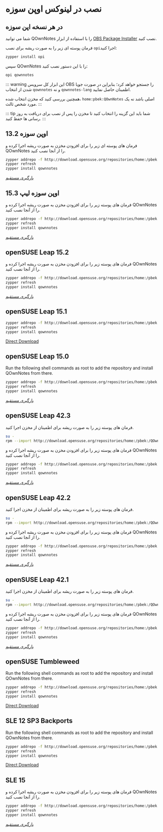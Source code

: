 # نصب در لینوکس اوپن سوزه

<installation-opensuse/>

<!-- <Content :page-key="getPageKey($site.pages, '/installation/ubuntu.md')" /> -->


## در هر نسخه اپن سوزه

شما می توانید QOwnNotes را با استفاده از ابزار [OBS Package Installer](https://github.com/openSUSE/opi) نصب کنید.

فرمان پوسته ای زیر را به صورت ریشه برای نصب `opi`اجرا کنید:

```bash
zypper install opi
```

سپس QOwnNotes را با این دستور نصب کنید:

```bash
opi qownnotes
```

::: warning
این ابزار کل سرویس OBS را جستجو خواهد کرد؛ بنابراین در صورت جویا شدن از انتخاب `qownnotes` و نه `qownnotes-lang` اطمینان حاصل نمایید.

همچنین بررسی کنید که مخزن انتخاب شده، `home:pbek:QOwnNotes` اصلی باشد نه یک مورد شخص ثالث.
:::

::: tip
شما باید این گزینه را انتخاب کنید تا مخزن را پس از نصب برای دریافت به روز رسانی ها حفظ کنید.
:::

## اوپن سوزه 13.2

فرمان های پوسته ای زیر را برای افزودن مخزن به صورت ریشه اجرا کرده و QOwnNotes را از آنجا نصب کنید.

```bash
zypper addrepo -f http://download.opensuse.org/repositories/home:/pbek:/QOwnNotes/openSUSE_13.2/home:pbek:QOwnNotes.repo
zypper refresh
zypper install qownnotes
```

[بارگیری مستقیم](https://build.opensuse.org/package/binaries/home:pbek:QOwnNotes/desktop/openSUSE_13.2)

## اوپن سوزه لیپ 15.3

فرمان های پوسته زیر را برای افزودن مخزن به صورت ریشه اجرا کرده و QOwnNotes را از آنجا نصب کنید.

```bash
zypper addrepo -f http://download.opensuse.org/repositories/home:/pbek:/QOwnNotes/openSUSE_Leap_15.3/home:pbek:QOwnNotes.repo
zypper refresh
zypper install qownnotes
```

[بارگیری مستقیم](https://build.opensuse.org/package/binaries/home:pbek:QOwnNotes/desktop/openSUSE_Leap_15.3)

## openSUSE Leap 15.2

فرمان های پوسته زیر را برای افزودن مخزن به صورت ریشه اجرا کرده و QOwnNotes را از آنجا نصب کنید.

```bash
zypper addrepo -f http://download.opensuse.org/repositories/home:/pbek:/QOwnNotes/openSUSE_Leap_15.2/home:pbek:QOwnNotes.repo
zypper refresh
zypper install qownnotes
```

[بارگیری مستقیم](https://build.opensuse.org/package/binaries/home:pbek:QOwnNotes/desktop/openSUSE_Leap_15.2)

## openSUSE Leap 15.1

```bash
zypper addrepo -f http://download.opensuse.org/repositories/home:/pbek:/QOwnNotes/openSUSE_Leap_15.1/home:pbek:QOwnNotes.repo
zypper refresh
zypper install qownnotes
```

[Direct Download](https://build.opensuse.org/package/binaries/home:pbek:QOwnNotes/desktop/openSUSE_Leap_15.1)

## openSUSE Leap 15.0

Run the following shell commands as root to add the repository and install QOwnNotes from there.

```bash
zypper addrepo -f http://download.opensuse.org/repositories/home:/pbek:/QOwnNotes/openSUSE_Leap_15.0/home:pbek:QOwnNotes.repo
zypper refresh
zypper install qownnotes
```

[بارگیری مستقیم](https://build.opensuse.org/package/binaries/home:pbek:QOwnNotes/desktop/openSUSE_Leap_15.0)

## openSUSE Leap 42.3

فرمان های پوسته زیر را به صورت ریشه برای اطمینان از مخزن اجرا کنید.

```bash
su -
rpm --import http://download.opensuse.org/repositories/home:/pbek:/QOwnNotes/openSUSE_Leap_42.3/repodata/repomd.xml.key
```

فرمان های پوسته زیر را برای افزودن مخزن به صورت ریشه اجرا کرده و QOwnNotes را از آنجا نصب کنید.

```bash
zypper addrepo -f http://download.opensuse.org/repositories/home:/pbek:/QOwnNotes/openSUSE_Leap_42.3/home:pbek:QOwnNotes.repo
zypper refresh
zypper install qownnotes
```

[بارگیری مستقیم](https://build.opensuse.org/package/binaries/home:pbek:QOwnNotes/desktop/openSUSE_Leap_42.3)

## openSUSE Leap 42.2

فرمان های پوسته زیر را به صورت ریشه برای اطمینان از مخزن اجرا کنید.

```bash
su -
rpm --import http://download.opensuse.org/repositories/home:/pbek:/QOwnNotes/openSUSE_Leap_42.2/repodata/repomd.xml.key
```

فرمان های پوسته زیر را برای افزودن مخزن به صورت ریشه اجرا کرده و QOwnNotes را از آنجا نصب کنید.

```bash
zypper addrepo -f http://download.opensuse.org/repositories/home:/pbek:/QOwnNotes/openSUSE_Leap_42.2/home:pbek:QOwnNotes.repo
zypper refresh
zypper install qownnotes
```

[بارگیری مستقیم](https://build.opensuse.org/package/binaries/home:pbek:QOwnNotes/desktop/openSUSE_Leap_42.2)

## openSUSE Leap 42.1

فرمان های پوسته زیر را به صورت ریشه برای اطمینان از مخزن اجرا کنید.

```bash
su -
rpm --import http://download.opensuse.org/repositories/home:/pbek:/QOwnNotes/openSUSE_Leap_42.1/repodata/repomd.xml.key
```

فرمان های پوسته زیر را برای افزودن مخزن به صورت ریشه اجرا کرده و QOwnNotes را از آنجا نصب کنید.

```bash
zypper addrepo -f http://download.opensuse.org/repositories/home:/pbek:/QOwnNotes/openSUSE_Leap_42.1/home:pbek:QOwnNotes.repo
zypper refresh
zypper install qownnotes
```

[بارگیری مستقیم](https://build.opensuse.org/package/binaries/home:pbek:QOwnNotes/desktop/openSUSE_Leap_42.1)

## openSUSE Tumbleweed

Run the following shell commands as root to add the repository and install QOwnNotes from there.

```bash
zypper addrepo -f http://download.opensuse.org/repositories/home:/pbek:/QOwnNotes/openSUSE_Tumbleweed/home:pbek:QOwnNotes.repo
zypper refresh
zypper install qownnotes
```

[Direct Download](https://build.opensuse.org/package/binaries/home:pbek:QOwnNotes/desktop/openSUSE_Tumbleweed)


## SLE 12 SP3 Backports

Run the following shell commands as root to add the repository and install QOwnNotes from there.

```bash
zypper addrepo -f http://download.opensuse.org/repositories/home:/pbek:/QOwnNotes/SLE_12_SP3_Backports/home:pbek:QOwnNotes.repo
zypper refresh
zypper install qownnotes
```

[Direct Download](https://build.opensuse.org/package/binaries/home:pbek:QOwnNotes/desktop/SLE_12_SP3_Backports)

## SLE 15

فرمان های پوسته زیر را برای افزودن مخزن به صورت ریشه اجرا کرده و QOwnNotes را از آنجا نصب کنید.

```bash
zypper addrepo -f http://download.opensuse.org/repositories/home:/pbek:/QOwnNotes/SLE_15/home:pbek:QOwnNotes.repo
zypper refresh
zypper install qownnotes
```

[بارگیری مستقیم](https://build.opensuse.org/package/binaries/home:pbek:QOwnNotes/desktop/SLE_15)
